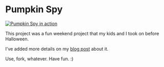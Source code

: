 # Pumpkin Spy

[![Pumpkin Spy in action](https://i9.ytimg.com/vi/J_UCu_xKg0A/mq2.jpg?sqp=CIG6te4F&rs=AOn4CLAAD5FHGYO-4VmH1gXCT4LGOp4AzA)](https://youtu.be/J_UCu_xKg0A)

This project was a fun weekend project that my kids and I took on before Halloween.

I've added more details on my [blog post](https://digitaltumbleweed.com/blog/pumpkin-spy) about it.

Use, fork, whatever. Have fun. :)
